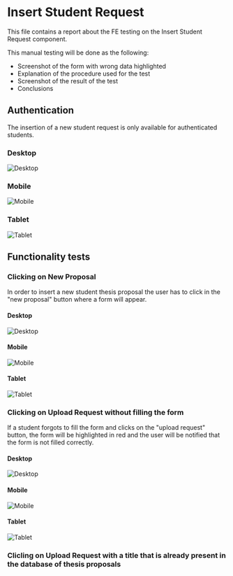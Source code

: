 # Insert Student Request

This file contains a report about the FE testing on the Insert Student Request component.

This manual testing will be done as the following:

- Screenshot of the form with wrong data highlighted
- Explanation of the procedure used for the test
- Screenshot of the result of the test
- Conclusions

## Authentication

The insertion of a new student request is only available for authenticated students.

### Desktop

![Desktop](./screenshots_insertRequest/insertStudentRequestDesktop.png)

### Mobile

![Mobile](./screenshots_insertRequest/insertStudentRequestMobile.png)

### Tablet 

![Tablet](./screenshots_insertRequest/insertStudentRequestTablet.png)

## Functionality tests

### Clicking on New Proposal 

In order to insert a new student thesis proposal the user has to click in the "new proposal" button where a form will appear. 

#### Desktop

![Desktop](./screenshots_insertRequest/insertStudentRequestFormDesktop.png)

#### Mobile

![Mobile](./screenshots_insertRequest/insertStudentRequestFormMobile.png)

#### Tablet

![Tablet](./screenshots_insertRequest/insertStudentRequestFormTablet.png)

### Clicking on Upload Request without filling the form

If a student forgots to fill the form and clicks on the "upload request" button, the form will be highlighted in red and the user will be notified that the form is not filled correctly.

#### Desktop

![Desktop](./screenshots_insertRequest/insertStudentRequestFormNotFilledDesktop.png)

#### Mobile

![Mobile](./screenshots_insertRequest/insertStudentRequestFormNotFilledMobile.png)

#### Tablet

![Tablet](./screenshots_insertRequest/insertStudentRequestFormNotFilledTablet.png)

### Clicling on Upload Request with a title that is already present in the database of thesis proposals

